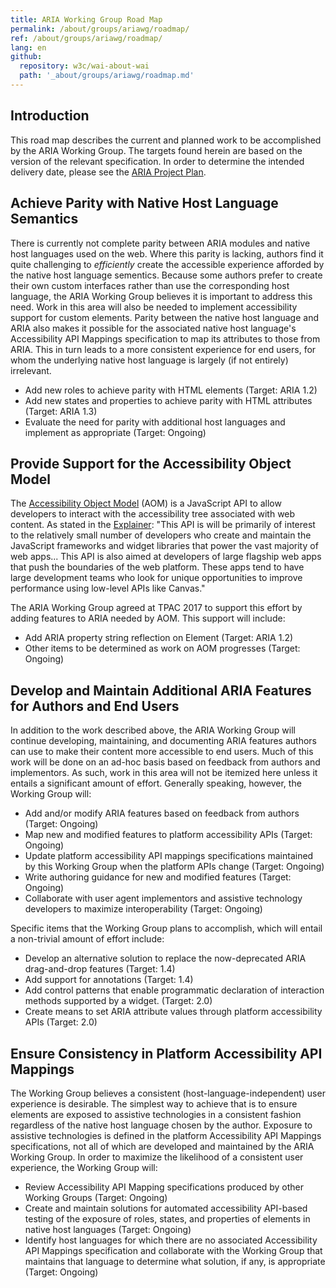 ```yaml
---
title: ARIA Working Group Road Map
permalink: /about/groups/ariawg/roadmap/
ref: /about/groups/ariawg/roadmap/
lang: en
github:
  repository: w3c/wai-about-wai
  path: '_about/groups/ariawg/roadmap.md'
---
```


## Introduction

This road map describes the current and planned work to be accomplished by the ARIA Working Group. The targets found herein are based on the version of the relevant specification. In order to determine the intended delivery date, please see the [ARIA Project Plan](/about/groups/ariawg/planning/).

## Achieve Parity with Native Host Language Semantics

There is currently not complete parity between ARIA modules and native host languages used on the web. Where this parity is lacking, authors find it quite challenging to _efficiently_ create the accessible experience afforded by the native host language sementics. Because some authors prefer to create their own custom interfaces rather than use the corresponding host language, the ARIA Working Group believes it is important to address this need. Work in this area will also be needed to implement accessibility support for custom elements. Parity between the native host language and ARIA also makes it possible for the associated native host language's Accessibility API Mappings specification to map its attributes to those from ARIA. This in turn leads to a more consistent experience for end users, for whom the underlying native host language is largely (if not entirely) irrelevant.

- Add new roles to achieve parity with HTML elements (Target: ARIA 1.2)
- Add new states and properties to achieve parity with HTML attributes (Target: ARIA 1.3)
- Evaluate the need for parity with additional host languages and implement as appropriate (Target: Ongoing)

## Provide Support for the Accessibility Object Model

The [Accessibility Object Model](https://wicg.github.io/aom/) (AOM) is a JavaScript API to allow developers to interact with the accessibility tree associated with web content. As stated in the [Explainer](https://wicg.github.io/aom/explainer.html): "This API is will be primarily of interest to the relatively small number of developers who create and maintain the JavaScript frameworks and widget libraries that power the vast majority of web apps... This API is also aimed at developers of large flagship web apps that push the boundaries of the web platform. These apps tend to have large development teams who look for unique opportunities to improve performance using low-level APIs like Canvas."

The ARIA Working Group agreed at TPAC 2017 to support this effort by adding features to ARIA needed by AOM. This support will include:

- Add ARIA property string reflection on Element (Target: ARIA 1.2)
- Other items to be determined as work on AOM progresses (Target: Ongoing)

## Develop and Maintain Additional ARIA Features for Authors and End Users

In addition to the work described above, the ARIA Working Group will continue developing, maintaining, and documenting ARIA features authors can use to make their content more accessible to end users. Much of this work will be done on an ad-hoc basis based on feedback from authors and implementors. As such, work in this area will not be itemized here unless it entails a significant amount of effort. Generally speaking, however, the Working Group will:

- Add and/or modify ARIA features based on feedback from authors (Target: Ongoing)
- Map new and modified features to platform accessibility APIs (Target: Ongoing)
- Update platform accessibility API mappings specifications maintained by this Working Group when the platform APIs change (Target: Ongoing)
- Write authoring guidance for new and modified features (Target: Ongoing)
- Collaborate with user agent implementors and assistive technology developers to maximize interoperability (Target: Ongoing)

Specific items that the Working Group plans to accomplish, which will entail a non-trivial amount of effort include:

- Develop an alternative solution to replace the now-deprecated ARIA drag-and-drop features (Target: 1.4)
- Add support for annotations (Target: 1.4)
- Add control patterns that enable programmatic declaration of interaction methods supported by a widget. (Target: 2.0)
- Create means to set ARIA attribute values through platform accessibility APIs (Target: 2.0)

## Ensure Consistency in Platform Accessibility API Mappings

The Working Group believes a consistent (host-language-independent) user experience is desirable. The simplest way to achieve that is to ensure elements are exposed to assistive technologies in a consistent fashion regardless of the native host language chosen by the author. Exposure to assistive technologies is defined in the platform Accessibility API Mappings specifications, not all of which are developed and maintained by the ARIA Working Group. In order to maximize the likelihood of a consistent user experience, the Working Group will:

- Review Accessibility API Mapping specifications produced by other Working Groups (Target: Ongoing)
- Create and maintain solutions for automated accessibility API-based testing of the exposure of roles, states, and properties of elements in native host languages (Target: Ongoing)
- Identify host languages for which there are no associated Accessibility API Mappings specification and collaborate with the Working Group that maintains that language to determine what solution, if any, is appropriate (Target: Ongoing)